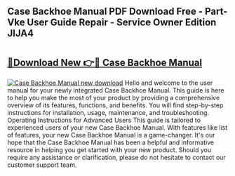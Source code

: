 ## Case Backhoe Manual PDF Download Free - Part-Vke User Guide Repair - Service Owner Edition JIJA4

# <h2><a href="http://bc79504.oget.top/?id=Case+Backhoe+Manual">🔗Download New 👉🔴 Case Backhoe Manual</a></h2>

[![Case Backhoe Manual new download](https://i.imgur.com/5g1atiW.png)](http://bc79504.oget.top/?id=Case+Backhoe+Manual)
Hello and welcome to the user manual for your newly integrated Case Backhoe Manual. This guide is here to help you make the most of your product by providing a comprehensive overview of its features, functions, and benefits. You will find step-by-step instructions for installation, usage, maintenance, and troubleshooting. Operating Instructions for Advanced Users This guide is tailored to experienced users of your new Case Backhoe Manual. With features like list of features, your new Case Backhoe Manual is a game-changer. It's our hope that the Case Backhoe Manual has been a helpful and informative resource in helping you get started with your new product. Should you require any assistance or clarification, please do not hesitate to contact our customer support team.

